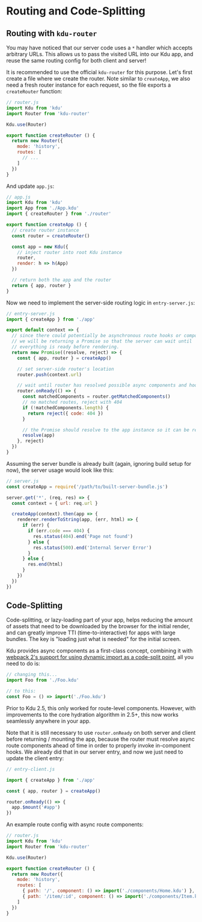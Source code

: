 # Routing and Code-Splitting

## Routing with `kdu-router`

You may have noticed that our server code uses a `*` handler which accepts arbitrary URLs. This allows us to pass the visited URL into our Kdu app, and reuse the same routing config for both client and server!

It is recommended to use the official `kdu-router` for this purpose. Let's first create a file where we create the router. Note similar to `createApp`, we also need a fresh router instance for each request, so the file exports a `createRouter` function:

``` js
// router.js
import Kdu from 'kdu'
import Router from 'kdu-router'

Kdu.use(Router)

export function createRouter () {
  return new Router({
    mode: 'history',
    routes: [
      // ...
    ]
  })
}
```

And update `app.js`:

``` js
// app.js
import Kdu from 'kdu'
import App from './App.kdu'
import { createRouter } from './router'

export function createApp () {
  // create router instance
  const router = createRouter()

  const app = new Kdu({
    // inject router into root Kdu instance
    router,
    render: h => h(App)
  })

  // return both the app and the router
  return { app, router }
}
```

Now we need to implement the server-side routing logic in `entry-server.js`:

``` js
// entry-server.js
import { createApp } from './app'

export default context => {
  // since there could potentially be asynchronous route hooks or components,
  // we will be returning a Promise so that the server can wait until
  // everything is ready before rendering.
  return new Promise((resolve, reject) => {
    const { app, router } = createApp()

    // set server-side router's location
    router.push(context.url)

    // wait until router has resolved possible async components and hooks
    router.onReady(() => {
      const matchedComponents = router.getMatchedComponents()
      // no matched routes, reject with 404
      if (!matchedComponents.length) {
        return reject({ code: 404 })
      }

      // the Promise should resolve to the app instance so it can be rendered
      resolve(app)
    }, reject)
  })
}
```

Assuming the server bundle is already built (again, ignoring build setup for now), the server usage would look like this:

``` js
// server.js
const createApp = require('/path/to/built-server-bundle.js')

server.get('*', (req, res) => {
  const context = { url: req.url }

  createApp(context).then(app => {
    renderer.renderToString(app, (err, html) => {
      if (err) {
        if (err.code === 404) {
          res.status(404).end('Page not found')
        } else {
          res.status(500).end('Internal Server Error')
        }
      } else {
        res.end(html)
      }
    })
  })
})
```

## Code-Splitting

Code-splitting, or lazy-loading part of your app, helps reducing the amount of assets that need to be downloaded by the browser for the initial render, and can greatly improve TTI (time-to-interactive) for apps with large bundles. The key is "loading just what is needed" for the initial screen.

Kdu provides async components as a first-class concept, combining it with [webpack 2's support for using dynamic import as a code-split point](https://webpack.js.org/guides/code-splitting-async/), all you need to do is:

``` js
// changing this...
import Foo from './Foo.kdu'

// to this:
const Foo = () => import('./Foo.kdu')
```

Prior to Kdu 2.5, this only worked for route-level components. However, with improvements to the core hydration algorithm in 2.5+, this now works seamlessly anywhere in your app.

Note that it is still necessary to use `router.onReady` on both server and client before returning / mounting the app, because the router must resolve async route components ahead of time in order to properly invoke in-component hooks. We already did that in our server entry, and now we just need to update the client entry:

``` js
// entry-client.js

import { createApp } from './app'

const { app, router } = createApp()

router.onReady(() => {
  app.$mount('#app')
})
```

An example route config with async route components:

``` js
// router.js
import Kdu from 'kdu'
import Router from 'kdu-router'

Kdu.use(Router)

export function createRouter () {
  return new Router({
    mode: 'history',
    routes: [
      { path: '/', component: () => import('./components/Home.kdu') },
      { path: '/item/:id', component: () => import('./components/Item.kdu') }
    ]
  })
}
```
